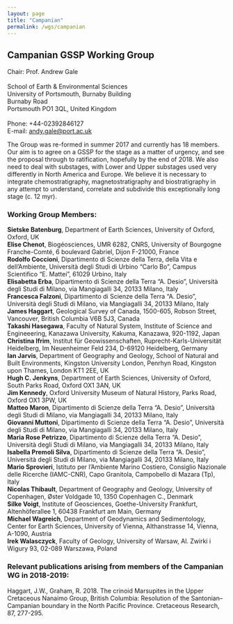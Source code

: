 ```yaml
---
layout: page
title: "Campanian"
permalink: /wgs/campanian
---
```

## Campanian GSSP Working Group

<div class="person-grid">
    <div class="person">
        <div>
            <img src="https://stratigraphy.org/subcommission-cretaceous/images/person-gale.jpg" alt="" />
        </div>
        <div class="contact-details">
            Chair: Prof. Andrew Gale<br />
            <br />
            School of Earth & Environmental Sciences<br />
            University of Portsmouth, Burnaby Building<br />
            Burnaby Road<br />
            Portsmouth PO1 3QL, United Kingdom<br />
            <br />
            Phone: +44-02392846127<br />
            E-mail: <a href="andy.gale@port.ac.uk<br />">andy.gale@port.ac.uk</a>
        </div>
    </div>
</div>

The Group was re-formed in summer 2017 and currently has 18 members. Our aim is to agree on a GSSP for the stage as a matter of urgency, and see the proposal through to ratification, hopefully by the end of 2018. We also need to deal with substages, with Lower and Upper substages used very differently in North America and Europe. We believe it is necessary to integrate chemostratigraphy, magnetostratigraphy and biostratigraphy in any attempt to understand, correlate and subdivide this exceptionally long stage (c. 12 myr).

### Working Group Members:

**Sietske Batenburg**, Department of Earth Sciences, University of Oxford, Oxford, UK  
**Elise Chenot**, Biogéosciences, UMR 6282, CNRS, University of Bourgogne Franche-Comté, 6 boulevard Gabriel, Dijon F-21000, France  
**Rodolfo Coccioni**, Dipartimento di Scienze della Terra, della Vita e dell’Ambiente, Università degli Studi di Urbino “Carlo Bo”, Campus Scientifico “E. Mattei”, 61029 Urbino, Italy  
**Elisabetta Erba**, Dipartimento di Scienze della Terra “A. Desio”, Università degli Studi di Milano, via Mangiagalli 34, 20133 Milano, Italy  
**Francesca Falzoni**, Dipartimento di Scienze della Terra “A. Desio”, Università degli Studi di Milano, via Mangiagalli 34, 20133 Milano, Italy  
**James Haggart**, Geological Survey of Canada, 1500-605, Robson Street, Vancouver, British Columbia V6B 5J3, Canada  
**Takashi Hasegawa**, Faculty of Natural System, Institute of Science and Engineeering, Kanazawa University, Kakuma, Kanazawa, 920-1192, Japan  
**Christina Ifrim**, Institut für Geowissenschaften, Ruprecht-Karls-Universität Heidelberg, Im Neuenheimer Feld 234, D-69120 Heidelberg, Germany  
**Ian Jarvis**, Department of Geography and Geology, School of Natural and Built Environments, Kingston University London, Penrhyn Road, Kingston upon Thames, London KT1 2EE, UK  
**Hugh C. Jenkyns**, Department of Earth Sciences, University of Oxford, South Parks Road, Oxford OX1 3AN, UK  
**Jim Kennedy**, Oxford University Museum of Natural History, Parks Road, Oxford OX1 3PW, UK  
**Matteo Maron**, Dipartimento di Scienze della Terra “A. Desio”, Università degli Studi di Milano, via Mangiagalli 34, 20133 Milano, Italy  
**Giovanni Muttoni**, Dipartimento di Scienze della Terra “A. Desio”, Università degli Studi di Milano, via Mangiagalli 34, 20133 Milano, Italy  
**Maria Rose Petrizzo**, Dipartimento di Scienze della Terra “A. Desio”, Università degli Studi di Milano, via Mangiagalli 34, 20133 Milano, Italy  
**Isabella Premoli Silva**, Dipartimento di Scienze della Terra “A. Desio”, Università degli Studi di Milano, via Mangiagalli 34, 20133 Milano, Italy  
**Mario Sprovieri**, Istituto per l’Ambiente Marino Costiero, Consiglio Nazionale delle Ricerche (IAMC-CNR), Capo Granitola, Campobello di Mazara (Tp), Italy  
**Nicolas Thibault**, Department of Geography and Geology, University of Copenhagen, Øster Voldgade 10, 1350 Copenhagen C., Denmark  
**Silke Voigt**, Institute of Geosciences, Goethe-University Frankfurt, Altenhöferallee 1, 60438 Frankfurt am Main, Germany  
**Michael Wagreich**, Department of Geodynamics and Sedimentology, Center for Earth Sciences, University of Vienna, Althanstrasse 14, Vienna, A-1090, Austria  
**Irek Walasczyck**, Faculty of Geology, University of Warsaw, Al. Zwirki i Wigury 93, 02-089 Warszawa, Poland  

### Relevant publications arising from members of the Campanian WG in 2018-2019:

Haggart, J.W., Graham, R. 2018. The crinoid Marsupites in the Upper Cretaceous Nanaimo Group, British Columbia: Resolution of the Santonian–Campanian boundary in the North Pacific Province. Cretaceous Research, 87, 277-295.
